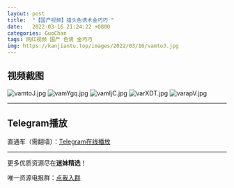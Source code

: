 ```yaml
---
layout: post
title:  "【国产视频】猎头色诱术金巧巧 "
date:   2022-03-16 21:24:22 +0800
categories: GuoChan
tags: 网红视频 国产 色诱 金巧巧
img: https://kanjiantu.top/images/2022/03/16/vamtoJ.jpg
---
```



## 视频截图

![vamtoJ.jpg](https://kanjiantu.top/images/2022/03/16/vamtoJ.jpg)
![vamYgq.jpg](https://kanjiantu.top/images/2022/03/16/vamYgq.jpg)
![vamIjC.jpg](https://kanjiantu.top/images/2022/03/16/vamIjC.jpg)
![varXDT.jpg](https://kanjiantu.top/images/2022/03/16/varXDT.jpg)
![varapV.jpg](https://kanjiantu.top/images/2022/03/16/varapV.jpg)

* * *
## Telegram播放

直通车（需翻墙）：[Telegram在线播放](https://t.me/mimeijingxuan/88)

* * *
更多优质资源尽在**迷妹精选**！

唯一资源电报群：[点我入群](https://t.me/mimeijingxuan)


